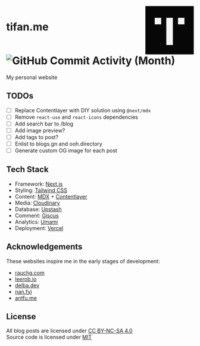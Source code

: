 <picture>
  <img
    alt="Logo"
    src="./src/app/icon.png"
    width="130px"
    align="right"
  />
</picture>

# tifan.me &nbsp; <picture><img alt="GitHub Commit Activity (Month)" src="https://img.shields.io/github/commit-activity/m/tifandotme/website" /></picture>

My personal website

## TODOs

- [ ] Replace Contentlayer with DIY solution using `@next/mdx`
- [ ] Remove `react-use` and `react-icons` dependencies
- [ ] Add search bar to /blog
- [ ] Add image preview?
- [ ] Add tags to post?
- [ ] Enlist to blogs.gn and ooh.directory
- [ ] Generate custom OG image for each post

## Tech Stack

- Framework: [Next.js](https://nextjs.org/)
- Styling: [Tailwind CSS](https://tailwindcss.com/)
- Content: [MDX](https://mdxjs.com/) + [Contentlayer](https://www.contentlayer.dev/)
- Media: [Cloudinary](https://cloudinary.com/)
- Database: [Upstash](https://upstash.com/)
- Comment: [Giscus](https://giscus.app/)
- Analytics: [Umami](https://umami.is/)
- Deployment: [Vercel](https://vercel.com/)

## Acknowledgements

These websites inspire me in the early stages of development:

- [rauchg.com](https://rauchg.com/)
- [leerob.io](https://leerob.io/)
- [delba.dev](https://delba.dev/)
- [nan.fyi](https://www.nan.fyi/)
- [antfu.me](https://antfu.me/)

## License

All blog posts are licensed under [CC BY-NC-SA 4.0](https://creativecommons.org/licenses/by-nc-sa/4.0/)<br>
Source code is licensed under [MIT](https://github.com/tifandotme/website/blob/master/LICENSE)
